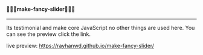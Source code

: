 <h4>🤘🚀🚀make-fancy-slider🚀👩‍🎤</h4>

<hr/>
<p>Its testimonial and make core JavaScript no other things are used here. You can see the preview click the link.</P>

live preview: https://rayhanwd.github.io/make-fancy-slider/

